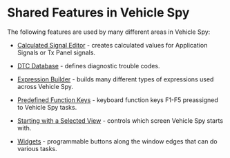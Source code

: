 # Shared Features in Vehicle Spy

The following features are used by many different areas in Vehicle Spy:

* [Calculated Signal Editor](shared-features-calculated-signal-editor/) - creates calculated values for Application Signals or Tx Panel signals.



* [DTC Database](shared-features-dtc-database.md) - defines diagnostic trouble codes.



* [Expression Builder](shared-features-expression-builder.md) - builds many different types of expressions used across Vehicle Spy.



* [Predefined Function Keys](shared-features-predefined-function-keys.md) - keyboard function keys F1-F5 preassigned to Vehicle Spy tasks.



* [Starting with a Selected View](shared-features-starting-with-a-selected-view.md) - controls which screen Vehicle Spy starts with.



* [Widgets](shared-features-widgets.md) - programmable buttons along the window edges that can do various tasks.
